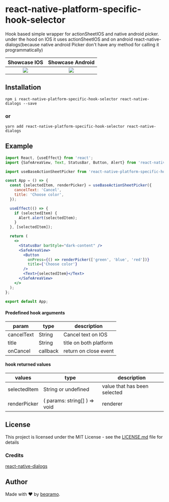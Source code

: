 # react-native-platform-specific-hook-selector
Hook based simple wrapper for actionSheetIOS and native android picker. under the hood on IOS it uses  actionSheetIOS and on android react-native-dialogs(because native android Picker don't have any method for calling it programmatically)

|                                                      Showcase IOS                                                      |                                                    Showcase Android                                                    |
| :--------------------------------------------------------------------------------------------------------------------: | :--------------------------------------------------------------------------------------------------------------------: |
| ![](https://user-images.githubusercontent.com/40486471/79643253-28b06780-81b3-11ea-8cb7-3b2703a2cfe0.gif) | ![](https://user-images.githubusercontent.com/40486471/79643230-0fa7b680-81b3-11ea-9829-1980e5156df6.gif) |

## Installation

```
npm i react-native-platform-specific-hook-selector react-native-dialogs --save
```

### or

```
yarn add react-native-platform-specific-hook-selector react-native-dialogs
```


## Example

```jsx
import React, {useEffect} from 'react';
import {SafeAreaView, Text, StatusBar, Button, Alert} from 'react-native';

import useBaseActionSheetPicker from 'react-native-platform-specific-hook-selector';

const App = () => {
  const {selectedItem, renderPicker} = useBaseActionSheetPicker({
    cancelText: 'Cancel',
    title: 'Choose color',
  });

  useEffect(() => {
    if (selectedItem) {
      Alert.alert(selectedItem);
    }
  }, [selectedItem]);

  return (
    <>
      <StatusBar barStyle="dark-content" />
      <SafeAreaView>
        <Button
          onPress={() => renderPicker(['green', 'blue', 'red'])}
          title={'Choose color'}
        />
        <Text>{selectedItem}</Text>
      </SafeAreaView>
    </>
  );
};

export default App;

```

#### Predefined hook arguments


| param | type                                                                                                                                                                                              | description   |
| ---------------- | --------------------------------------------------------------------------------------------------------------------------------------------------------------------------------------------------- | ----------- |
| cancelText  | String                                                                                                                                                                                     | Cancel text on IOS      |
| title            | String                                                                                                                                                                                               | title on both platform      |
| onCancel          | callback                                                                                                                                                                                             | return on close event      |


#### hook returned values


| values | type                                                                                                                                                                                              | description   |
| ---------------- | --------------------------------------------------------------------------------------------------------------------------------------------------------------------------------------------------- | ----------- |
| selectedItem  | String or undefined                                                                                                                                                                                     | value that has been selected     |
| renderPicker            | ( params: string[] ) => void                                                                                                                                                                                               | renderer      |






## License

This project is licensed under the MIT License - see the [LICENSE.md](https://github.com/beqramo/react-native-platform-specific-hook-selector/blob/master/LICENSE) file for details


### Credits

[react-native-dialogs](https://github.com/react-native-dialogs/react-native-dialogs)

## Author

Made with ❤️ by [beqramo](https://github.com/beqramo).
